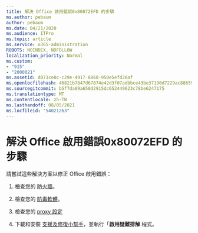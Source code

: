 ```yaml
---
title: 解決 Office 啟用錯誤0x80072EFD 的步驟
ms.author: pebaum
author: pebaum
ms.date: 04/21/2020
ms.audience: ITPro
ms.topic: article
ms.service: o365-administration
ROBOTS: NOINDEX, NOFOLLOW
localization_priority: Normal
ms.custom:
- "915"
- "2000021"
ms.assetid: d071ce0c-c29e-4917-8860-950e5efd26af
ms.openlocfilehash: 46821b7847d67874e42d3f07adbbce43be37190d7229ac886595d03c43cbfeb6
ms.sourcegitcommit: b5f7da89a650d2915dc652449623c78be6247175
ms.translationtype: MT
ms.contentlocale: zh-TW
ms.lasthandoff: 08/05/2021
ms.locfileid: "54021263"
---
```

# <a name="steps-to-resolve-office-activation-error-0x80072efd"></a>解決 Office 啟用錯誤0x80072EFD 的步驟

請嘗試這些解決方案以修正 Office 啟用錯誤：
  
1. 檢查您的 [防火牆](https://support.office.com/article/0d23d3c0-c19c-4b2f-9845-5344fedc4380#BKMK_CheckFirewall)。

2. 檢查您的 [防毒軟體](https://support.office.com/article/0d23d3c0-c19c-4b2f-9845-5344fedc4380#BKMK_CheckAV)。

3. 檢查您的 [proxy 設定](https://support.office.com/article/0d23d3c0-c19c-4b2f-9845-5344fedc4380#BKMK_CheckProxy)

4. 下載和安裝 [支援及修復小幫手](https://aka.ms/SARA-OfficeActivation-Alchemy)，並執行「**啟用疑難排解** 程式。
